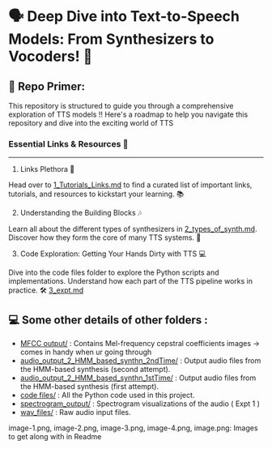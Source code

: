 # 🗣️ Deep Dive into Text-to-Speech Models: From Synthesizers to Vocoders! 🚀

## 📖 Repo Primer:

This repository is structured to guide you through a comprehensive exploration of TTS models !!
Here's a roadmap to help you navigate this repository and dive into the exciting world of TTS 

### Essential Links & Resources 🔗
-------
1) Links Plethora 📖
   
Head over to [1_Tutorials_Links.md](1_Tutorials_links.md) to find a curated list of important links, tutorials, and resources to kickstart your learning. 📚

2) Understanding the Building Blocks 🎶 

Learn all about the different types of synthesizers in [2_types_of_synth.md](2_types_of_synth.md). Discover how they form the core of many TTS systems. 🎹

3) Code Exploration: Getting Your Hands Dirty with TTS 💻

Dive into the code files folder to explore the Python scripts and implementations. Understand how each part of the TTS pipeline works in practice. 🛠️ [3_expt.md](3_expt.md)

## 💻 Some other details of other folders : 

- [MFCC output/](MFCC%20output) : Contains Mel-frequency cepstral coefficients images -> comes in handy when ur going through 
- [audio_output_2_HMM_based_synthn_2ndTime/](audio_output_2_HMM_based_synthn_2ndTime) : Output audio files from the HMM-based synthesis (second attempt).
- [audio_output_2_HMM_based_synthn_1stTime/](audio_output_2_HMM_based_synthn_1stTime) : Output audio files from the HMM-based synthesis (first attempt).
- [code files/](code%20files) : All the Python code used in this project.
- [spectrogram_output/](spectrogram_output) : Spectrogram visualizations of the audio ( Expt 1 )
- [wav_files/](wav_files) : Raw audio input files.

image-1.png, image-2.png, image-3.png, image-4.png, image.png: Images to get along with in Readme
